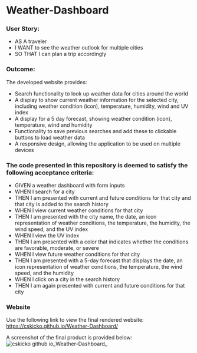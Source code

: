 # Weather-Dashboard

### User Story:
- AS A traveler
- I WANT to see the weather outlook for multiple cities
- SO THAT I can plan a trip accordingly
  
### Outcome:
The developed website provides:
- Search functionality to look up weather data for cities around the world
- A display to show current weather information for the selected city, including weather condition (icon), temperature, humidity, wind and UV index
- A display for a 5 day forecast, showing weather condition (icon), temperature, wind and humidity
- Functionality to save previous searches and add these to clickable buttons to load weather data
- A responsive design, allowing the application to be used on multiple devices

### The code presented in this repository is deemed to satisfy the following acceptance criteria:
- GIVEN a weather dashboard with form inputs
- WHEN I search for a city
- THEN I am presented with current and future conditions for that city and that city is added to the search history
- WHEN I view current weather conditions for that city
- THEN I am presented with the city name, the date, an icon representation of weather conditions, the temperature, the humidity, the wind speed, and the UV index
- WHEN I view the UV index
- THEN I am presented with a color that indicates whether the conditions are favorable, moderate, or severe
- WHEN I view future weather conditions for that city
- THEN I am presented with a 5-day forecast that displays the date, an icon representation of weather conditions, the temperature, the wind speed, and the humidity
- WHEN I click on a city in the search history
- THEN I am again presented with current and future conditions for that city

### Website
Use the following link to view the final rendered website:
https://cskicko.github.io/Weather-Dashboard/

A screenshot of the final product is provided below:
![cskicko github io_Weather-Dashboard_](https://user-images.githubusercontent.com/84214056/176353609-911ee0cf-d046-4eee-9c35-d2b31747995f.png)


